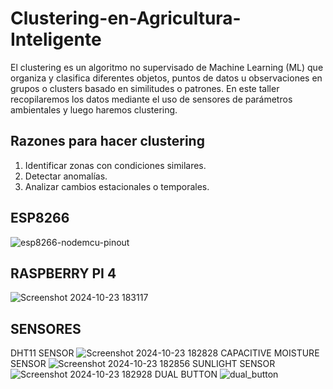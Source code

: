 # Clustering-en-Agricultura-Inteligente
El clustering es un algoritmo no supervisado de Machine Learning (ML) que organiza y clasifica diferentes objetos, puntos de datos u observaciones en grupos o clusters basado en similitudes o patrones.
En este taller recopilaremos los datos mediante el uso de sensores de parámetros ambientales y luego haremos clustering. 
## Razones para hacer clustering
1. Identificar zonas con condiciones similares.
2. Detectar anomalías.
3. Analizar cambios estacionales o temporales.
## ESP8266
![esp8266-nodemcu-pinout](https://github.com/user-attachments/assets/593a54b8-a6c5-499f-a7d7-aa124c38ca06)
## RASPBERRY PI 4
![Screenshot 2024-10-23 183117](https://github.com/user-attachments/assets/a3af7c97-28e3-43b6-bbd6-8a0182e0dc47)
## SENSORES
DHT11 SENSOR
![Screenshot 2024-10-23 182828](https://github.com/user-attachments/assets/56d4b078-739b-48d4-bf81-2ae8af790eba)
CAPACITIVE MOISTURE SENSOR
![Screenshot 2024-10-23 182856](https://github.com/user-attachments/assets/3a683add-2bca-405f-847c-587b37f33252)
SUNLIGHT SENSOR
![Screenshot 2024-10-23 182928](https://github.com/user-attachments/assets/f70553df-388c-47a9-b555-887ae04d11e0)
DUAL BUTTON
![dual_button](https://github.com/user-attachments/assets/1b6ce419-e9fa-44a4-848f-9df3e5f4c368)



